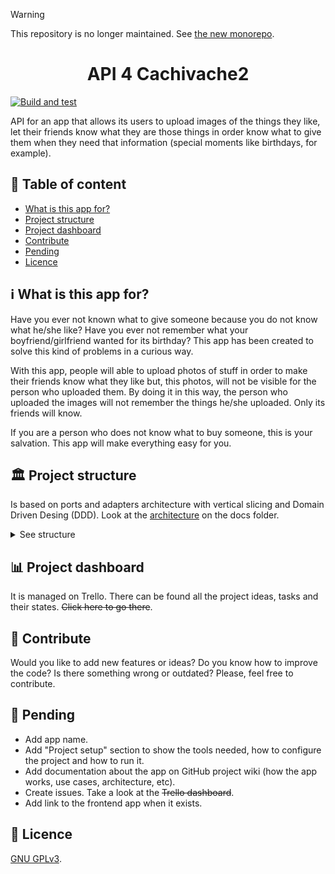 > [!WARNING]  
> This repository is no longer maintained. See [the new monorepo](https://github.com/pablomgdev/cachivache2).

<h1 align=center>API 4 Cachivache2</h1>

[![Build and test](https://github.com/pablomgdev/cachivache2-api/actions/workflows/ci-build-and-test.yaml/badge.svg?branch=main)](https://github.com/pablomgdev/cachivache2-api/actions/workflows/ci-build-and-test.yaml)

API for an app that allows its users to upload images of the things they like, let their friends know what they are those things in order know what to give them when they need that information (special moments like birthdays, for example).

## 📄 Table of content

- [What is this app for?](#what-is-this-app-for)
- [Project structure](#project-structure)
- [Project dashboard](#project-dashboard)
- [Contribute](#contribute)
- [Pending](#pending)
- [Licence](#licence)

<a name=what-is-this-app-for>

## ℹ️ What is this app for?

Have you ever not known what to give someone because you do not know what he/she like? Have you ever not remember what your boyfriend/girlfriend wanted for its birthday? This app has been created to solve this kind of problems in a curious way.

With this app, people will able to upload photos of stuff in order to make their friends know what they like but, this photos, will not be visible for the person who uploaded them. By doing it in this way, the person who uploaded the images will not remember the things he/she uploaded. Only its friends will know.

If you are a person who does not know what to buy someone, this is your salvation. This app will make everything easy for you.

<a name=project-structure>

## 🏛️ Project structure

Is based on ports and adapters architecture with vertical slicing and Domain Driven Desing (DDD). Look at the [architecture](https://github.com/pablomgdev/cachivache2-api/blob/main/docs/diagrams/architecture/excalidraw-rest-api-architecture.png) on the docs folder.

<details>
<summary>See structure</summary>

Note: if it is outdated, feel free to update it.

```shell
src
├── Api
│   ├── Api.csproj
│   ├── Controllers
│   │   └── UsersController.cs
│   ├── Program.cs
│   ├── Properties
│   │   └── launchSettings.json
│   ├── appsettings.Development.json
│   └── appsettings.json
├── ApiSdk
│   ├── ApiResponse.cs
│   ├── ApiResponseError.cs
│   ├── ApiSdk.csproj
│   ├── Requests
│   └── Responses
├── AppRequests
│   ├── AppRequests.csproj
│   ├── Application
│   │   └── AppRequests.Application.csproj
│   ├── Domain
│   │   └── AppRequests.Domain.csproj
│   └── Infrastructure
│       └── AppRequests.Infrastructure.csproj
├── Notifications
│   ├── Application
│   │   └── Notifications.Application.csproj
│   ├── Domain
│   │   └── Notifications.Domain.csproj
│   ├── Infrastructure
│   │   └── Notifications.Infrastructure.csproj
│   └── Notifications.csproj
├── Presents
│   ├── Application
│   │   └── Presents.Application.csproj
│   ├── Domain
│   │   └── Presents.Domain.csproj
│   ├── Infrastructure
│   │   └── Presents.Infrastructure.csproj
│   └── Presents.csproj
├── Shared
│   ├── Domain
│   │   ├── Shared.Domain.csproj
│   │   └── Users
│   │       ├── Exceptions
│   │       └── ValueObjects
│   └── Shared.csproj
└── Users
    ├── Application
    │   └── Users.Application.csproj
    ├── Domain
    │   ├── User.cs
    │   └── Users.Domain.csproj
    ├── Infrastructure
    │   └── Users.Infrastructure.csproj
    └── Users.csproj
```

</details>

<a name=project-dashboard>

## 📊 Project dashboard

It is managed on Trello. There can be found all the project ideas, tasks and their states. ~~Click here to go there~~.

<a name=contribute>

## 👥 Contribute

Would you like to add new features or ideas? Do you know how to improve the code? Is there something wrong or outdated? Please, feel free to contribute.

<a name=pending>
  
## 🧱 Pending
- Add app name.
- Add "Project setup" section to show the tools needed, how to configure the project and how to run it.
- Add documentation about the app on GitHub project wiki (how the app works, use cases, architecture, etc).
- Create issues. Take a look at the ~~Trello dashboard~~.
- Add link to the frontend app when it exists.

<a name=licence>
  
## 🪪 Licence
[GNU GPLv3](https://github.com/pablomgdev/cachivache2-api/blob/main/LICENSE).
